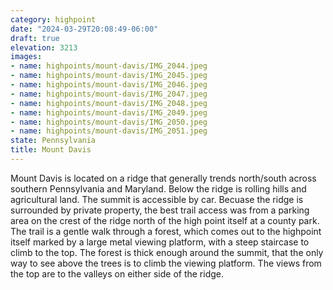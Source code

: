 ```yaml
---
category: highpoint
date: "2024-03-29T20:08:49-06:00"
draft: true
elevation: 3213
images:
- name: highpoints/mount-davis/IMG_2044.jpeg
- name: highpoints/mount-davis/IMG_2045.jpeg
- name: highpoints/mount-davis/IMG_2046.jpeg
- name: highpoints/mount-davis/IMG_2047.jpeg
- name: highpoints/mount-davis/IMG_2048.jpeg
- name: highpoints/mount-davis/IMG_2049.jpeg
- name: highpoints/mount-davis/IMG_2050.jpeg
- name: highpoints/mount-davis/IMG_2051.jpeg
state: Pennsylvania
title: Mount Davis
---
```

Mount Davis is located on a ridge that generally trends north/south across southern Pennsylvania and Maryland.  Below the ridge is rolling hills and agricultural land.  The summit is accessible by car.  Becuase the ridge is surrounded by private property, the best trail access was from a parking area on the crest of the ridge north of the high point itself at a county park.  The trail is a gentle walk through a forest, which comes out to the highpoint itself marked by a large metal viewing platform, with a steep staircase to climb to the top.  The forest is thick enough around the summit, that the only way to see above the trees is to climb the viewing platform.  The views from the top are to the valleys on either side of the ridge.

